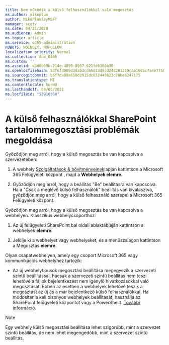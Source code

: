```yaml
---
title: Nem működik a külső felhasználókkal való megosztás
ms.author: mikeplum
author: MikePlumleyMSFT
manager: scotv
ms.date: 04/21/2020
ms.audience: Admin
ms.topic: article
ms.service: o365-administration
ROBOTS: NOINDEX, NOFOLLOW
localization_priority: Normal
ms.collection: Adm_O365
ms.custom: ''
ms.assetid: d3d0b69b-214e-4859-8957-621fd6306b30
ms.openlocfilehash: 53f6fd009d3dab3cd66d33d9cd248201219caa1605c7a4e7758a5a8d720f68c2
ms.sourcegitcommit: b5f7da89a650d2915dc652449623c78be6247175
ms.translationtype: MT
ms.contentlocale: hu-HU
ms.lasthandoff: 08/05/2021
ms.locfileid: "53910368"
---
```

# <a name="fix-problems-sharing-sharepoint-content-with-external-users"></a>A külső felhasználókkal SharePoint tartalommegosztási problémák megoldása

Győződjön meg arról, hogy a külső megosztás be van kapcsolva a szervezetében:
  
1. A webhely [Szolgáltatások &amp; bővítményeinek](https://portal.office.com/adminportal/home#/Settings/ServicesAndAddIns)lapján kattintson a Microsoft 365 Felügyeleti központ , majd a **Webhelyek elemre.**
    
2. Győződjön meg arról, hogy a beállítás "Be" beállításra van kapcsolva. Ha a "Csak a meglévő külső felhasználók" beállítás van kiválasztva, győződjön meg arról, hogy a külső felhasználó szerepel a Microsoft 365 Felügyeleti központ.
    
Győződjön meg arról, hogy a külső megosztás be van kapcsolva a webhelyen. Klasszikus webhelycsoporthoz:
  
1. Az új felügyeleti SharePoint bal oldali ablaktábláján kattintson a webhelyek **elemre.**
    
2. Jelölje ki a webhelyet vagy webhelyeket, és a menüszalagon kattintson a Megosztás **elemre.**
    
Olyan csapatwebhelyen, amely egy csoport Microsoft 365 vagy kommunikációs webhelyhez tartozik:
  
- Az új webhelytípusok megosztási beállítása megegyezik a szervezeti szintű beállítással, hacsak a szervezeti szintű beállítás nem teszi lehetővé a fájlok bejelentkezést nem igénylő hivatkozásokkal való megosztását. Ebben az esetben a webhelyek lehetővé teszik a megosztást az új és a már bejelentkező külső felhasználókkal. Ha módosítania kell bizonyos webhelyek beállítását, használja az SharePoint felügyeleti központot vagy a PowerShellt. [További információ](https://go.microsoft.com/fwlink/?linkid=871863).
    
> [!NOTE]
> Egy webhely külső megosztási beállítása lehet szigorúbb, mint a szervezet szintű beállítás, de nem lehet megengedőbb, mint a szervezet szintű beállítás. 
  

